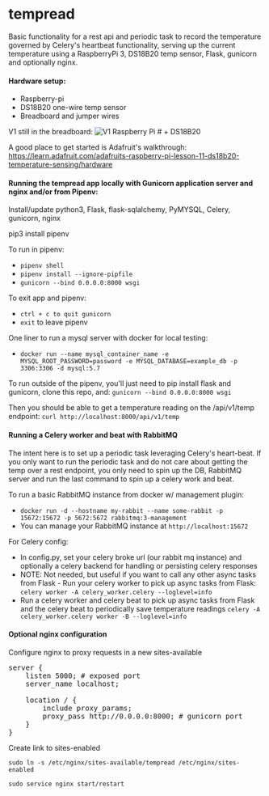 # tempread
Basic functionality for a rest api  and periodic task to record the temperature governed by
Celery's heartbeat functionality, serving up the current temperature using a RaspberryPi 3,
 DS18B20 temp sensor, Flask, gunicorn and optionally nginx.

#### Hardware setup:
* Raspberry-pi
* DS18B20 one-wire temp sensor
* Breadboard and jumper wires

V1 still in the breadboard:
![V1 Raspberry Pi # + DS18B20](https://i.imgur.com/dPu16Uy.jpg)

A good place to get started is Adafruit's walkthrough: https://learn.adafruit.com/adafruits-raspberry-pi-lesson-11-ds18b20-temperature-sensing/hardware


#### Running the tempread app locally with Gunicorn application server and nginx and/or from Pipenv:
Install/update python3, Flask, flask-sqlalchemy, PyMYSQL, Celery, gunicorn, nginx

pip3 install pipenv

To run in pipenv:

* ```pipenv shell```
* ```pipenv install --ignore-pipfile```
* ```gunicorn --bind 0.0.0.0:8000 wsgi```

To exit app and pipenv:

* ```ctrl + c to quit gunicorn```
* ```exit``` to leave pipenv

One liner to run a mysql server with docker for local testing:
* ```docker run --name mysql_container_name -e MYSQL_ROOT_PASSWORD=password -e MYSQL_DATABASE=example_db -p 3306:3306 -d mysql:5.7```

To run outside of the pipenv, you'll just need to pip install flask and gunicorn, clone this repo, and:
```gunicorn --bind 0.0.0.0:8000 wsgi```

Then you should be able to get a temperature reading on the /api/v1/temp endpoint:
```curl http://localhost:8000/api/v1/temp```


#### Running a Celery worker and beat with RabbitMQ
The intent here is to set up a periodic task leveraging Celery's heart-beat. If you only want to run the periodic task
and do not care about getting the temp over a rest endpoint, you only need to spin up the DB, RabbitMQ server and run the last command
to spin up a celery work and beat.

To run a basic RabbitMQ instance from docker w/ management plugin:
* ```docker run -d --hostname my-rabbit --name some-rabbit -p 15672:15672 -p 5672:5672 rabbitmq:3-management```
* You can manage your RabbitMQ instance at `http://localhost:15672`

For Celery config:
* In config.py, set your celery broke url (our rabbit mq instance) and optionally a celery backend for handling or persisting celery responses
* NOTE: Not needed, but useful if you want to call any other async tasks from Flask - Run your celery worker to pick up async tasks from Flask: `celery worker -A celery_worker.celery --loglevel=info`
* Run a celery worker and celery beat to pick up async tasks from Flask and the celery beat to periodically save temperature readings 
```celery -A celery_worker.celery worker -B --loglevel=info```

#### Optional nginx configuration
Configure nginx to proxy requests in a new sites-available<br/>
<pre>
server {
    listen 5000; # exposed port
    server_name localhost;

    location / {
        include proxy_params;
        proxy_pass http://0.0.0.0:8000; # gunicorn port
    }
}
</pre>

Create link to sites-enabled

```sudo ln -s /etc/nginx/sites-available/tempread /etc/nginx/sites-enabled```

```sudo service nginx start/restart```

